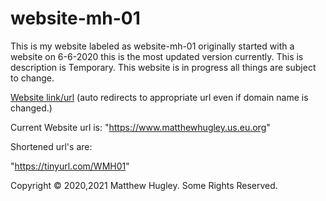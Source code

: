 # website-mh-01
This is my website labeled as website-mh-01 originally started with a website on 6-6-2020 this is the most updated version currently. This is description is Temporary. This website is in progress all things are subject to change.

[Website link/url](https://mhmatthewhugley.github.io/website-mh-01) (auto redirects to appropriate url even if domain name is changed.)

Current Website url is: "https://www.matthewhugley.us.eu.org"

Shortened url's are:

"https://tinyurl.com/WMH01"

Copyright © 2020,2021 Matthew Hugley. Some Rights Reserved.
